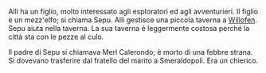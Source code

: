 Alli ha un figlio, molto interessato agli esploratori ed agli avventurieri. Il figlio è un mezz'elfo; si chiama Sepu. 
Alli gestisce una piccola taverna a [Willofen](Places/Places.md). Sepu aiuta nella taverna. La sua taverna è leggermente costosa perché la città sta con le pezze al culo.

Il padre di Sepu si chiamava Merl Calerondo; è morto di una febbre strana. Si dovevano trasferire dal fratello del marito a Smeraldopoli. Era un chierico.
